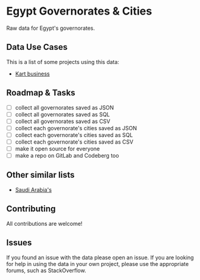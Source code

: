 # Egypt Governorates & Cities

Raw data for Egypt's governorates.

## Data Use Cases

This is a list of some projects using this data:

- [Kart business](https://kartbusiness.com)

## Roadmap & Tasks

- [ ] collect all governorates saved as JSON
- [ ] collect all governorates saved as SQL
- [ ] collect all governorates saved as CSV
- [ ] collect each governorate's cities saved as JSON
- [ ] collect each governorate's cities saved as SQL
- [ ] collect each governorate's cities saved as CSV
- [ ] make it open source for everyone
- [ ] make a repo on GitLab and Codeberg too

## Other similar lists

- [Saudi Arabia's](https://github.com/homaily/Saudi-Arabia-Regions-Cities-and-Districts)

## Contributing

All contributions are welcome!

## Issues

If you found an issue with the data please open an issue. If you are looking for help in using the data in your own project, please use the appropriate forums, such as StackOverflow.


